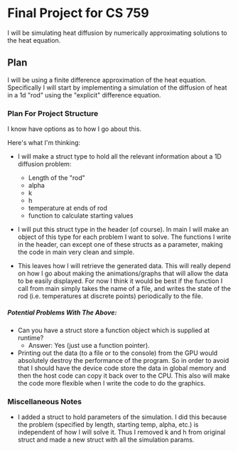 # Final Project for CS 759
I will be simulating heat diffusion by numerically approximating solutions to the heat equation.

## Plan
I will be using a finite difference approximation of the heat equation. Specifically
I will start by implementing a simulation of the diffusion of heat in a 1d "rod"
using the "explicit" difference equation.

### Plan For Project Structure
I know have options as to how I go about this.

Here's what I'm thinking:
+ I will make a struct type to hold all the relevant information about a 1D diffusion
problem:
	+ Length of the "rod"
	+ alpha
	+ k
	+ h
	+ temperature at ends of rod
	+ function to calculate starting values


+ I will put this struct type in the header (of course). In main I will make an
object of this type for each problem I want to solve. The functions I write in
the header, can except one of these structs as a parameter, making the code in main
very clean and simple.


+ This leaves how I will retrieve the generated data. This will really depend on
how I go about making the animations/graphs that will allow the data to be easily
displayed. For now I think it would be best if the function I call from main simply
takes the name of a file, and writes the state of the rod (i.e. temperatures at discrete
points) periodically to the file.

##### Potential Problems With The Above:
+ Can you have a struct store a function object which is supplied at runtime?
	- Answer: Yes (just use a function pointer).
+ Printing out the data (to a file or to the console) from the GPU would absolutely
destroy the performance of the program. So in order to avoid that I should have
the device code store the data in global memory and then the host code can copy it back
over to the CPU. This also will make the code more flexible when I write the code to
do the graphics.

### Miscellaneous Notes
+ I added a struct to hold parameters of the simulation. I did this because the problem
(specified by length, starting temp, alpha, etc.) is independent of how I will solve it.
Thus I removed k and h from original struct and made a new struct with all the simulation params.
